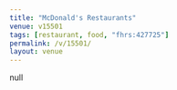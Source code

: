 ```yaml
---
title: "McDonald's Restaurants"
venue: v15501
tags: [restaurant, food, "fhrs:427725"]
permalink: /v/15501/
layout: venue
---
```

null